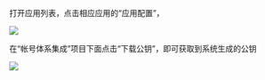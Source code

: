 打开应用列表，点击相应应用的“应用配置”，

![](https://avc.qcloud.com/wiki2.0/im/imgs/20151123112657_31405.png)

在“帐号体系集成”项目下面点击“下载公钥”，即可获取到系统生成的公钥

![](http://imgcache.tce.fsphere.cn/static/mc.qcloudimg.com/static/img/1cf6067dc54f9f4e246c28aad72a7350/download_publickey.png)